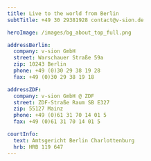 ```yaml
---
title: Live to the world from Berlin
subtTitle: +49 30 29381928 contact@v-sion.de

heroImage: /images/bg_about_top_full.png

addressBerlin:
  company: v-sion GmbH
  street: Warschauer Straße 59a
  zip: 10243 Berlin
  phone: +49 (0)30 29 38 19 28
  fax: +49 (0)30 29 38 19 18

addressZDF:
  company: v-sion GmbH @ ZDF
  street: ZDF-Straße Raum SB E327
  zip: 55127 Mainz
  phone: +49 (0)61 31 70 14 01 5
  fax: +49 (0)61 31 70 14 01 5

courtInfo:
  text: Amtsgericht Berlin Charlottenburg
  hrb: HRB 119 647
---
```

